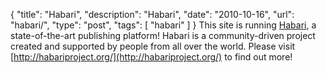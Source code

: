 {
  "title": "Habari",
  "description": "Habari",
  "date": "2010-10-16",
  "url": "habari/",
  "type": "post",
  "tags": [
    "habari"
  ]
}
This site is running [Habari](http://habariproject.org/), a state-of-the-art publishing platform!  Habari is a community-driven project created and supported by people from all over the world.  Please visit [http://habariproject.org/](http://habariproject.org/) to find out more!
